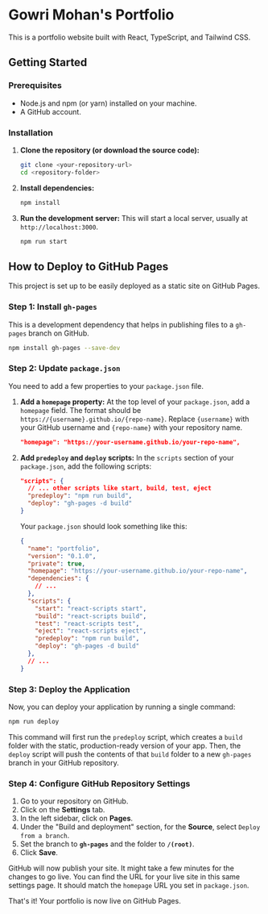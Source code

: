 
# Gowri Mohan's Portfolio

This is a portfolio website built with React, TypeScript, and Tailwind CSS.

## Getting Started

### Prerequisites

- Node.js and npm (or yarn) installed on your machine.
- A GitHub account.

### Installation

1.  **Clone the repository (or download the source code):**
    ```bash
    git clone <your-repository-url>
    cd <repository-folder>
    ```

2.  **Install dependencies:**
    ```bash
    npm install
    ```

3.  **Run the development server:**
    This will start a local server, usually at `http://localhost:3000`.
    ```bash
    npm run start
    ```

## How to Deploy to GitHub Pages

This project is set up to be easily deployed as a static site on GitHub Pages.

### Step 1: Install `gh-pages`

This is a development dependency that helps in publishing files to a `gh-pages` branch on GitHub.

```bash
npm install gh-pages --save-dev
```

### Step 2: Update `package.json`

You need to add a few properties to your `package.json` file.

1.  **Add a `homepage` property:**
    At the top level of your `package.json`, add a `homepage` field. The format should be `https://{username}.github.io/{repo-name}`. Replace `{username}` with your GitHub username and `{repo-name}` with your repository name.

    ```json
    "homepage": "https://your-username.github.io/your-repo-name",
    ```

2.  **Add `predeploy` and `deploy` scripts:**
    In the `scripts` section of your `package.json`, add the following scripts:

    ```json
    "scripts": {
      // ... other scripts like start, build, test, eject
      "predeploy": "npm run build",
      "deploy": "gh-pages -d build"
    }
    ```

    Your `package.json` should look something like this:

    ```json
    {
      "name": "portfolio",
      "version": "0.1.0",
      "private": true,
      "homepage": "https://your-username.github.io/your-repo-name",
      "dependencies": {
        // ...
      },
      "scripts": {
        "start": "react-scripts start",
        "build": "react-scripts build",
        "test": "react-scripts test",
        "eject": "react-scripts eject",
        "predeploy": "npm run build",
        "deploy": "gh-pages -d build"
      },
      // ...
    }
    ```

### Step 3: Deploy the Application

Now, you can deploy your application by running a single command:

```bash
npm run deploy
```

This command will first run the `predeploy` script, which creates a `build` folder with the static, production-ready version of your app. Then, the `deploy` script will push the contents of that `build` folder to a new `gh-pages` branch in your GitHub repository.

### Step 4: Configure GitHub Repository Settings

1.  Go to your repository on GitHub.
2.  Click on the **Settings** tab.
3.  In the left sidebar, click on **Pages**.
4.  Under the "Build and deployment" section, for the **Source**, select `Deploy from a branch`.
5.  Set the branch to **`gh-pages`** and the folder to **`/(root)`**.
6.  Click **Save**.

GitHub will now publish your site. It might take a few minutes for the changes to go live. You can find the URL for your live site in this same settings page. It should match the `homepage` URL you set in `package.json`.

That's it! Your portfolio is now live on GitHub Pages.
